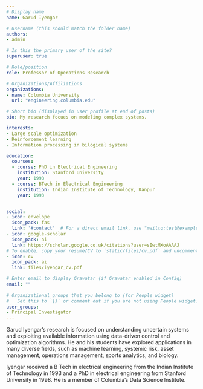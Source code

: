 ```yaml
---
# Display name
name: Garud Iyengar

# Username (this should match the folder name)
authors:
- admin

# Is this the primary user of the site?
superuser: true

# Role/position
role: Professor of Operations Research

# Organizations/Affiliations
organizations:
- name: Columbia University
  url: "engineering.columbia.edu"

# Short bio (displayed in user profile at end of posts)
bio: My research focues on modeling complex systems.

interests:
- Large scale optimization
- Reinforcement learning
- Information processing in bilogical systems

education:
  courses:
  - course: PhD in Electrical Engineering
    institution: Stanford University
    year: 1998
  - course: BTech in Electrical Engineering
    institution: Indian Institute of Technology, Kanpur
    year: 1993


social:
- icon: envelope
  icon_pack: fas
  link: '#contact'  # For a direct email link, use "mailto:test@example.org".
- icon: google-scholar
  icon_pack: ai
  link: https://scholar.google.co.uk/citations?user=sIwtMXoAAAAJ
# To enable, copy your resume/CV to `static/files/cv.pdf` and uncomment the lines below.  
- icon: cv
  icon_pack: ai
  link: files/iyengar_cv.pdf

# Enter email to display Gravatar (if Gravatar enabled in Config)
email: ""
  
# Organizational groups that you belong to (for People widget)
#   Set this to `[]` or comment out if you are not using People widget.  
user_groups:
- Principal Investigator
---
```

Garud Iyengar’s research is focused on understanding uncertain systems and
exploiting available information using data-driven control and
optimization algorithms.  He and his students have explored
applications in many diverse fields, such as machine learning,
systemic risk, asset management, operations management, sports
analytics, and biology.  
 
Iyengar received a B Tech in electrical engineering from the Indian
Institute of Technology in 1993 and a PhD in electrical engineering from
Stanford University in 1998. He is a member of Columbia’s Data Science
Institute.  